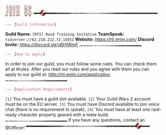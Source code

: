 ![header-join_us](../graphics/headers/header-join_us.png)
![separator-big](../graphics/separators/separator-big.png)
```css
--- [Guild Information]
```
**Guild Name:** `[RTI] Raid Training Initative`
**TeamSpeak:** `ts3server://62.210.222.72:15651`
**Website:** <https://rti.enjin.com/>
**Discord Invite:** https://discord.gg/yBHtWmF
![separator-small](../graphics/separators/separator-small.png)
```css
--- [How to apply]
```
In order to join our guild, you must follow some rules. You can check them all at #rules.
After you read our rules and you agree with them you can apply to our guild at: <http://rti.enjin.com/application>
![separator-small](../graphics/separators/separator-small.png)
```css
--- [Application Requirements]
```
`[1]` You must have a guild slot available.
`[2]` Your Guild Wars 2 account must be on the EU server.
`[3]` You must have Discord available to join voice chat (there is no requirement to speak).
`[4]` You must have at least one raid-ready character properly geared with a meta build.
![separator-small](../graphics/separators/separator-small.png)
If you have any questions, contact an @Officer!
![separator-big_2](../graphics/separators/separator-big_2.png)